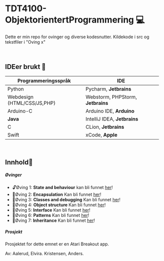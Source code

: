 # TDT4100-ObjektorientertProgrammering :computer:

Dette er min repo for ovinger og diverse kodesnutter. Kildekode i src og tekstfiler i "Oving x"

<br>

## IDEer brukt :memo:
Programmeringsspråk | IDE
------------ | -------------
Python | Pycharm, **Jetbrains**
Webdesign (HTML/CSS/JS,PHP)| Webstorm, PHPStorm, **Jetbrains**
Arduino-C | Arduino IDE, **Arduino**
**Java** | IntelliJ IDEA, **Jetbrains**
C | CLion, **Jetbrains**
Swift | xCode, **Apple**

<br>

## Innhold:notebook_with_decorative_cover:

##### Øvinger  
- :unlock:Øving 1: **State and behaviour** kan bli funnet [her](https://github.com/anderszk/TDT4100-ObjektorientertProgrammering/tree/main/Oving1)!<br>
- :closed_lock_with_key:Øving 2: **Encapsulation** Kan bli funnet [her]()!<br>
- :closed_lock_with_key:Øving 3: **Classes and debugging** Kan bli funnet [her]()!<br>
- :closed_lock_with_key:Øving 4: **Object structure** Kan bli funnet [her]()!<br>
- :closed_lock_with_key:Øving 5: **Interface** Kan bli funnet [her]()!<br>
- :closed_lock_with_key:Øving 6: **Patterns** Kan bli funnet [her]()!<br>
- :closed_lock_with_key:Øving 7: **Inheritance** Kan bli funnet [her]()!<br>

##### Prosjekt
Prosjektet for dette emnet er en Atari Breakout app.

Av: Aalerud, Elvira. Kristensen, Anders.


